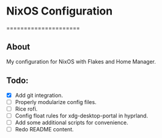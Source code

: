 # NixOS Configuration
=====================

## About

My configuration for NixOS with Flakes and Home Manager.


## Todo:

- [x] Add git integration.
- [ ] Properly modularize config files.
- [ ] Rice rofi.
- [ ] Config float rules for xdg-desktop-portal in hyprland.
- [ ] Add some additional scripts for convenience.
- [ ] Redo README content.
